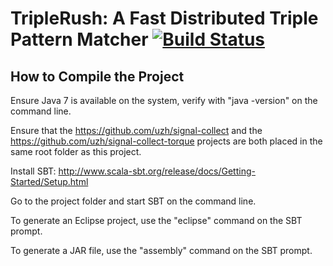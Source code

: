 TripleRush: A Fast Distributed Triple Pattern Matcher [![Build Status](https://travis-ci.org/uzh/triplerush.png)](https://travis-ci.org/uzh/triplerush)
=====================================================

How to Compile the Project
--------------------------
Ensure Java 7 is available on the system, verify with "java -version" on the command line.

Ensure that the https://github.com/uzh/signal-collect and the https://github.com/uzh/signal-collect-torque projects are both placed in the same root folder as this project. 

Install SBT: http://www.scala-sbt.org/release/docs/Getting-Started/Setup.html

Go to the project folder and start SBT on the command line.

To generate an Eclipse project, use the "eclipse" command on the SBT prompt.

To generate a JAR file, use the "assembly" command on the SBT prompt.